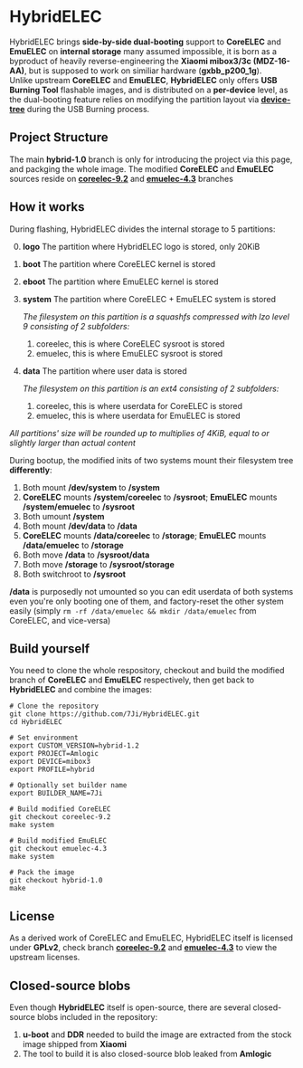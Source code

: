 # HybridELEC
HybridELEC brings **side-by-side dual-booting** support to **CoreELEC** and **EmuELEC** on **internal storage** many assumed impossible, it is born as a byproduct of heavily reverse-engineering the **Xiaomi mibox3/3c (MDZ-16-AA)**, but is supposed to work on similiar hardware (**gxbb_p200_1g**).   
Unlike upstream **CoreELEC** and **EmuELEC**, **HybridELEC** only offers **USB Burning Tool** flashable images, and is distributed on a **per-device** level, as the dual-booting feature relies on modifying the partition layout via [**device-tree**](https://github.com/7Ji/HybridELEC/blob/25cf23d6e737d6a85f01da149851b4e4a0efbf84/projects/Amlogic/packages/device-tree-mibox3/hybrid.dts) during the USB Burning process.   


## Project Structure
The main **hybrid-1.0** branch is only for introducing the project via this page, and packging the whole image. The modified **CoreELEC** and **EmuELEC** sources reside on [**coreelec-9.2**][coreelec-9.2] and [**emuelec-4.3**][emuelec-4.3] branches

## How it works
During flashing, HybridELEC divides the internal storage to 5 partitions:

0. **logo** The partition where HybridELEC logo is stored, only 20KiB
1. **boot** The partition where CoreELEC kernel is stored
2. **eboot** The partition where EmuELEC kernel is stored
3. **system** The partition where CoreELEC + EmuELEC system is stored

    *The filesystem on this partition is a squashfs compressed with lzo level 9 consisting of 2 subfolders:*

    1. coreelec, this is where CoreELEC sysroot is stored
    2. emuelec, this is where EmuELEC sysroot is stored
4. **data** The partition where user data is stored

    *The filesystem on this partition is an ext4 consisting of 2 subfolders:*
    1. coreelec, this is where userdata for CoreELEC is stored
    2. emuelec, this is where userdata for EmuELEC is stored

*All partitions' size will be rounded up to multiplies of 4KiB, equal to or slightly larger than actual content*

During bootup, the modified inits of two systems mount their filesystem tree **differently**:
1. Both mount **/dev/system** to **/system**
2. **CoreELEC** mounts **/system/coreelec** to **/sysroot**; **EmuELEC** mounts **/system/emuelec** to **/sysroot**
3. Both umount **/system**
4. Both mount **/dev/data** to **/data**
5. **CoreELEC** mounts **/data/coreelec** to **/storage**; **EmuELEC** mounts **/data/emuelec** to **/storage**
6. Both move **/data** to **/sysroot/data**
7. Both move **/storage** to **/sysroot/storage**
8. Both switchroot to **/sysroot**

**/data** is purposedly not umounted so you can edit userdata of both systems even you're only booting one of them, and factory-reset the other system easily (simply ``rm -rf /data/emuelec && mkdir /data/emuelec`` from CoreELEC, and vice-versa)


## Build yourself
You need to clone the whole respository, checkout and build the modified branch of **CoreELEC** and **EmuELEC** respectively, then get back to **HybridELEC** and combine the images:
````
# Clone the repository
git clone https://github.com/7Ji/HybridELEC.git
cd HybridELEC

# Set environment
export CUSTOM_VERSION=hybrid-1.2
export PROJECT=Amlogic
export DEVICE=mibox3
export PROFILE=hybrid

# Optionally set builder name
export BUILDER_NAME=7Ji

# Build modified CoreELEC
git checkout coreelec-9.2
make system

# Build modified EmuELEC
git checkout emuelec-4.3
make system

# Pack the image
git checkout hybrid-1.0
make
````

## License
As a derived work of CoreELEC and EmuELEC, HybridELEC itself is licensed under **GPLv2**, check branch [**coreelec-9.2**][coreelec-9.2] and [**emuelec-4.3**][emuelec-4.3] to view the upstream licenses.  

## Closed-source blobs
Even though **HybridELEC** itself is open-source, there are several closed-source blobs included in the repository:  
1. **u-boot** and **DDR** needed to build the image are extracted from the stock image shipped from **Xiaomi**
2. The tool to build it is also closed-source blob leaked from **Amlogic**


[coreelec-9.2]: https://github.com/7Ji/HybridELEC/tree/coreelec-9.2
[emuelec-4.3]: https://github.com/7Ji/HybridELEC/tree/emuelec-4.3

